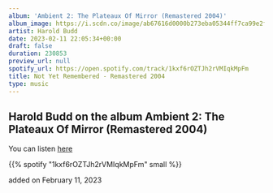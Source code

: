 ```yaml
---
album: 'Ambient 2: The Plateaux Of Mirror (Remastered 2004)'
album_image: https://i.scdn.co/image/ab67616d0000b273eba05344ff7ca99e2fd35545
artist: Harold Budd
date: 2023-02-11 22:05:34+00:00
draft: false
duration: 230853
preview_url: null
spotify_url: https://open.spotify.com/track/1kxf6rOZTJh2rVMIqkMpFm
title: Not Yet Remembered - Remastered 2004
type: music
---
```



## Harold Budd on the album Ambient 2: The Plateaux Of Mirror (Remastered 2004)

You can listen [here](https://open.spotify.com/track/1kxf6rOZTJh2rVMIqkMpFm)

{{% spotify "1kxf6rOZTJh2rVMIqkMpFm" small %}}

added on February 11, 2023